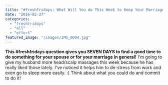 ```yaml
---
title: "#freshfridays: What Will You do This Week to Keep Your Marriage Fresh?"
date: "2016-02-27"
categories: 
  - "freshfridays"
  - "all"
  - "effort"
featured_image: "/images/IMG_0004.jpg"
---
```


**This #freshfridays question gives you SEVEN DAYS to find a good time to do something for your spouse or for your marriage in general!** I'm going to give my husband more head/scalp massages this week because he has really liked those lately. I've noticed it helps him to de-stress from work and even go to sleep more easily. :) Think about what you could do and commit to do it!

